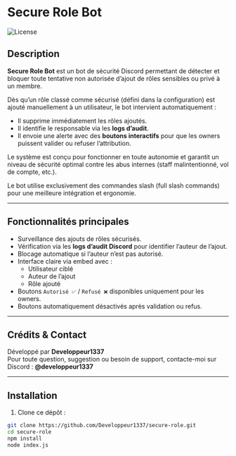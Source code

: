 # Secure Role Bot

![License](https://img.shields.io/badge/license-MIT-green)

## Description

**Secure Role Bot** est un bot de sécurité Discord permettant de détecter et bloquer toute tentative non autorisée d’ajout de rôles sensibles ou privé à un membre.

Dès qu’un rôle classé comme sécurisé (défini dans la configuration) est ajouté manuellement à un utilisateur, le bot intervient automatiquement :

- Il supprime immédiatement les rôles ajoutés.
- Il identifie le responsable via les **logs d’audit**.
- Il envoie une alerte avec des **boutons interactifs** pour que les owners puissent valider ou refuser l’attribution.

Le système est conçu pour fonctionner en toute autonomie et garantit un niveau de sécurité optimal contre les abus internes (staff malintentionné, vol de compte, etc.).

Le bot utilise exclusivement des commandes slash (full slash commands) pour une meilleure intégration et ergonomie.

---

## Fonctionnalités principales

- Surveillance des ajouts de rôles sécurisés.
- Vérification via les **logs d’audit Discord** pour identifier l’auteur de l’ajout.
- Blocage automatique si l’auteur n’est pas autorisé.
- Interface claire via embed avec :
  - Utilisateur ciblé
  - Auteur de l’ajout
  - Rôle ajouté
- Boutons `Autorisé ✅` / `Refusé ❌` disponibles uniquement pour les owners.
- Boutons automatiquement désactivés après validation ou refus.
---

## Crédits & Contact

Développé par **Developpeur1337**  
Pour toute question, suggestion ou besoin de support, contacte-moi sur Discord : **@developpeur1337**

---

## Installation

1. Clone ce dépôt :

```bash
git clone https://github.com/Developpeur1337/secure-role.git
cd secure-role
npm install
node index.js
